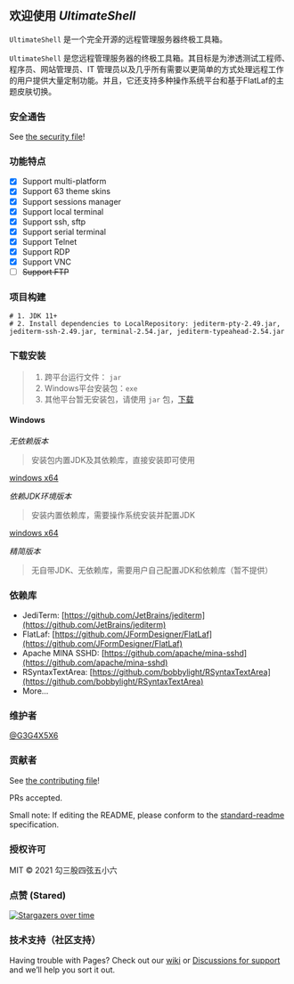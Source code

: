 ## 欢迎使用 *UltimateShell*

`UltimateShell` 是一个完全开源的远程管理服务器终极工具箱。

`UltimateShell` 是您远程管理服务器的终极工具箱。其目标是为渗透测试工程师、程序员、网站管理员、IT 管理员以及几乎所有需要以更简单的方式处理远程工作的用户提供大量定制功能。并且，它还支持多种操作系统平台和基于FlatLaf的主题皮肤切换。

### 安全通告

See [the security file](https://github.com/G3G4X5X6/ultimateshell/security/policy)!

### 功能特点

- [x] Support multi-platform
- [x] Support 63 theme skins
- [x] Support sessions manager
- [x] Support local terminal
- [x] Support ssh, sftp
- [x] Support serial terminal
- [x] Support Telnet
- [x] Support RDP
- [x] Support VNC
- [ ] <del>Support FTP</del>

### 项目构建

```
# 1. JDK 11+
# 2. Install dependencies to LocalRepository: jediterm-pty-2.49.jar, jediterm-ssh-2.49.jar, terminal-2.54.jar, jediterm-typeahead-2.54.jar
```

### 下载安装
> 1. 跨平台运行文件： `jar` <br>
> 1. Windows平台安装包：`exe` <br>
> 1. 其他平台暂无安装包，请使用 `jar` 包，[下载](https://github.com/G3G4X5X6/ultimateshell/releases)

#### Windows
*无依赖版本*
> 安装包内置JDK及其依赖库，直接安装即可使用

[windows x64]()


*依赖JDK环境版本*
> 安装内置依赖库，需要操作系统安装并配置JDK

[windows x64]()


*精简版本*
> 无自带JDK、无依赖库，需要用户自己配置JDK和依赖库（暂不提供）



### 依赖库
- JediTerm: [https://github.com/JetBrains/jediterm](https://github.com/JetBrains/jediterm)
- FlatLaf: [https://github.com/JFormDesigner/FlatLaf](https://github.com/JFormDesigner/FlatLaf)
- Apache MINA SSHD: [https://github.com/apache/mina-sshd](https://github.com/apache/mina-sshd)
- RSyntaxTextArea: [https://github.com/bobbylight/RSyntaxTextArea](https://github.com/bobbylight/RSyntaxTextArea)
- More...


### 维护者

[@G3G4X5X6](https://github.com/G3G4X5X6)

### 贡献者

See [the contributing file](https://github.com/G3G4X5X6/ultimateshell/blob/main/contributing.md)!

PRs accepted.

Small note: If editing the README, please conform to the [standard-readme](https://github.com/RichardLitt/standard-readme) specification.

### 授权许可

MIT © 2021 勾三股四弦五小六


### 点赞 (Stared)

[![Stargazers over time](https://starchart.cc/G3G4X5X6/ultimateshell.svg)](https://starchart.cc/G3G4X5X6/ultimateshell)

### 技术支持（社区支持）

Having trouble with Pages? Check out our [wiki](https://github.com/G3G4X5X6/ultimateshell/wiki) or [Discussions for support](https://github.com/G3G4X5X6/ultimateshell/discussions) and we’ll help you sort it out.
